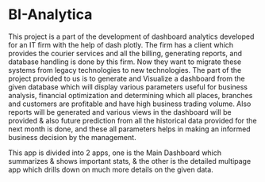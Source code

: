 # BI-Analytica
This project is a part of the development of dashboard analytics developed for an IT firm with the help of dash plotly. The firm has a client  which provides the courier services and all the billing, generating reports, and database handling is done by this firm. Now they want to migrate these systems from legacy technologies to new technologies. The part of the project provided to us is to generate and Visualize a dashboard from the given database which will display various parameters useful for business analysis, financial optimization and determining which all places, branches and customers are profitable and have high business trading volume. Also reports will be generated and various views in the dashboard will be provided &amp; also future prediction from all the historical data provided for the next month is done, and these all parameters helps in making an informed business decision by the management.

This app is divided into 2 apps, one is the Main Dashboard which summarizes & shows important stats, & the other is the detailed multipage app which drills down on much more details on the given data.
